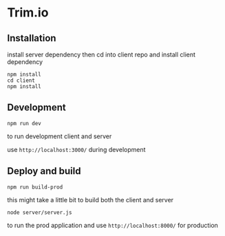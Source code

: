 # Trim.io

## Installation

install server dependency then cd into client repo and install client dependency
```
npm install
cd client
npm install
```

## Development

```
npm run dev
```
to run development client and server

use `http://localhost:3000/` during development

## Deploy and build

```
npm run build-prod
```
this might take a little bit to build both the client and server

```
node server/server.js
```

to run the prod application and use `http://localhost:8000/` for production